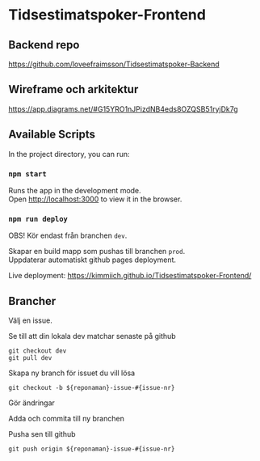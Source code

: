 # Tidsestimatspoker-Frontend

## Backend repo

https://github.com/loveefraimsson/Tidsestimatspoker-Backend

## Wireframe och arkitektur

https://app.diagrams.net/#G15YRO1nJPizdNB4eds8OZQSB51ryjDk7g

## Available Scripts

In the project directory, you can run:

### `npm start`

Runs the app in the development mode.\
Open [http://localhost:3000](http://localhost:3000) to view it in the browser.

### `npm run deploy`

OBS! Kör endast från branchen `dev`.

Skapar en build mapp som pushas till branchen `prod`.\
Uppdaterar automatiskt github pages deployment.

Live deployment: https://kimmiich.github.io/Tidsestimatspoker-Frontend/

## Brancher

Välj en issue.

Se till att din lokala dev matchar senaste på github

`git checkout dev`\
`git pull dev`

Skapa ny branch för issuet du vill lösa

`git checkout -b ${reponaman}-issue-#{issue-nr}`

Gör ändringar

Adda och commita till ny branchen

Pusha sen till github

`git push origin ${reponaman}-issue-#{issue-nr}`
